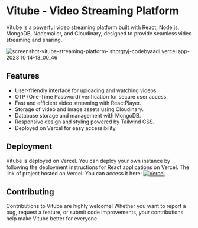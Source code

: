 # Vitube - Video Streaming Platform

Vitube is a powerful video streaming platform built with React, Node.js, MongoDB, Nodemailer, and Cloudinary, designed to provide seamless video streaming and sharing.

![screenshot-vitube-streaming-platform-ishptqtyj-codebyaadi vercel app-2023 10 14-13_00_46](https://github.com/codebyaadi/vitube-streaming-platform/assets/100792725/dd7c9829-5e47-421e-b998-8469419a5751)


## Features

- User-friendly interface for uploading and watching videos.
- OTP (One-Time Password) verification for secure user access.
- Fast and efficient video streaming with ReactPlayer.
- Storage of video and image assets using Cloudinary.
- Database storage and management with MongoDB.
- Responsive design and styling powered by Tailwind CSS.
- Deployed on Vercel for easy accessibility.

## Deployment

Vitube is deployed on Vercel. You can deploy your own instance by following the deployment instructions for React applications on Vercel.
The link of project hosted on Vercel. You can access it here: [![Vercel](https://img.shields.io/badge/vercel-%23000000.svg?style=for-the-badge&logo=vercel&logoColor=white)](https://vitube-streaming-platform.vercel.app/)

## Contributing

Contributions to Vitube are highly welcome! Whether you want to report a bug, request a feature, or submit code improvements, your contributions help make Vitube better for everyone.
